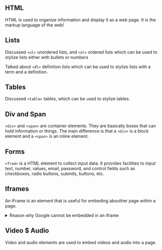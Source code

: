 ## HTML

HTML is used to organize information and display it as a web page. It is the markup language of the web!

## Lists

Discussed `<ul>` unordered lists, and `<ol>` ordered lists which can be used to stylize lists either with bullets or numbers

Talked about `<dl>` definition lists which can be used to stylize lists with a term and a definition.

## Tables

Discussed `<table>` tables, which can be used to stylize tables.

## Div and Span

`<div>` and `<span>` are container elements. They are basically boxes that can hold information or things. The main difference is that a `<div>` is a block element and a `<span>` is an inline element.

## Forms

`<from>` is a HTML element to collect input data. It provides facilities to input text, number, values, email, password, and control fields such as checkboxes, radio buttons, submits, buttons, etc.

## Iframes

An iFrame is an element that is useful for embeding abouther page within a page.

<details>
  <summary>Reason why Google cannot be embedded in an iframe</summary>

Google sets the HTTP response header `X-Frame-Options` to `SAMEORIGIN`.  
This means the page can only be displayed in a frame on the same domain as Google itself.  
As a result, if you try to embed it on another site using `<iframe>`, the browser blocks it for security reasons to prevent clickjacking attacks.

</details>

## Video $ Audio

Video and audio elements are used to embed videos and audio into a page.
